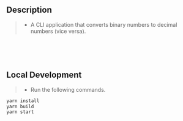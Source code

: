 ## Description
> - A CLI application that converts binary numbers to decimal numbers (vice versa).

<br />
<br />
<br />



## Local Development
> - Run the following commands.
```bash
yarn install
yarn build
yarn start
```

